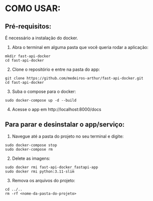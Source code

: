 # COMO USAR:

## Pré-requisitos:

É necessário a instalação do docker.

1. Abra o terminal em alguma pasta que você queria rodar a aplicação:


```
mkdir fast-api-docker
cd fast-api-docker
```

2. Clone o repositório e entre na pasta do app:

```
git clone https://github.com/medeiros-arthur/fast-api-docker.git
cd fast-api-docker
```

3. Suba o compose para o docker:

```
sudo docker-compose up -d --build
```

4. Acesse o app em http://localhost:8000/docs

## Para parar e desinstalar o app/serviço:

1. Navegue até a pasta do projeto no seu terminal e digite:

```
sudo docker-compose stop
sudo docker-compose rm
```

2. Delete as imagens:

```
sudo docker rmi fast-api-docker_fastapi-app
sudo docker rmi python:3.11-slim
```

3. Remova os arquivos do projeto:

```
cd ../..
rm -rf <nome-da-pasta-do-projeto>
```
